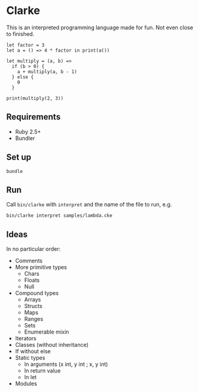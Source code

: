 # Clarke

This is an interpreted programming language made for fun. Not even close to finished.

```
let factor = 3
let a = () => 4 * factor in print(a())
```

```
let multiply = (a, b) =>
  if (b > 0) {
    a + multiply(a, b - 1)
  } else {
    0
  }

print(multiply(2, 3))
```

## Requirements

* Ruby 2.5+
* Bundler

## Set up

```
bundle
```

## Run

Call `bin/clarke` with `interpret` and the name of the file to run, e.g.

```
bin/clarke interpret samples/lambda.cke
```

## Ideas

In no particular order:

* Comments
* More primitive types
  * Chars
  * Floats
  * Null
* Compound types
  * Arrays
  * Structs
  * Maps
  * Ranges
  * Sets
  * Enumerable mixin
* Iterators
* Classes (without inheritance)
* If without else
* Static types
  * In arguments (x int, y int ; x, y int)
  * In return value
  * In let
* Modules
